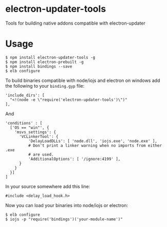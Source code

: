 # electron-updater-tools
Tools for building native addons compatible with electron-updater

# Usage
```
$ npm install electron-updater-tools -g
$ npm install electron-prebuilt -g
$ npm install bindings --save
$ elb configure
```

To build binaries compatible with node/iojs and electron on windows add the following to your `binding.gyp` file:
```
'include_dirs': [
  "<!(node -e \"require('electron-updater-tools')\")"        
],
```
And
```
'conditions' : [
  ['OS == "win"', {
    'msvs_settings': {
      'VCLinkerTool': {
          'DelayLoadDLLs': [ 'node.dll', 'iojs.exe', 'node.exe' ],
          # Don't print a linker warning when no imports from either .exe
          # are used.
          'AdditionalOptions': [ '/ignore:4199' ],
      }
    }
  }]
]
```
In your source somewhere add this line:
```
#include <delay_load_hook.h>
```

Now you can load your binaries into node/iojs or electron:
```
$ elb configure
$ iojs -p "require('bindings')('your-module-name')"
```
